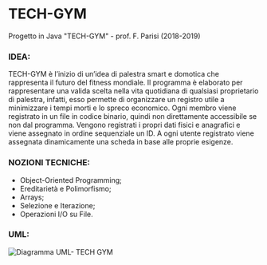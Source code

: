 # TECH-GYM
Progetto in Java "TECH-GYM" - prof. F. Parisi (2018-2019)

### IDEA:
TECH-GYM è l’inizio di un’idea di palestra smart e domotica che rappresenta il futuro del fitness mondiale. 
Il programma è elaborato per rappresentare una valida scelta nella vita quotidiana di qualsiasi proprietario di palestra, infatti, esso permette di 
organizzare un registro utile a minimizzare i tempi morti e lo spreco economico. Ogni membro viene registrato in un file in codice binario, 
quindi non direttamente accessibile se non dal programma. Vengono registrati i propri dati fisici e anagrafici e viene assegnato in ordine sequenziale 
un ID. A ogni utente registrato viene assegnata dinamicamente una scheda in base alle proprie esigenze.

### NOZIONI TECNICHE:
* Object-Oriented Programming;
* Ereditarietà e Polimorfismo;
* Arrays;
* Selezione e Iterazione;
* Operazioni I/O su File.

### UML:
![Diagramma UML- TECH GYM](https://user-images.githubusercontent.com/71086591/179379160-5c9b8b96-65e2-4f6d-8e0f-6b79a0611bfc.png)
